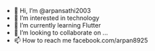 - 👋 Hi, I’m @arpansathi2003
- 👀 I’m interested in technology
- 🌱 I’m currently learning Flutter
- 💞️ I’m looking to collaborate on ...
- 📫 How to reach me facebook.com/arpan8925

<!---
arpansathi2003/arpansathi2003 is a ✨ special ✨ repository because its `README.md` (this file) appears on your GitHub profile.
You can click the Preview link to take a look at your changes.
--->
